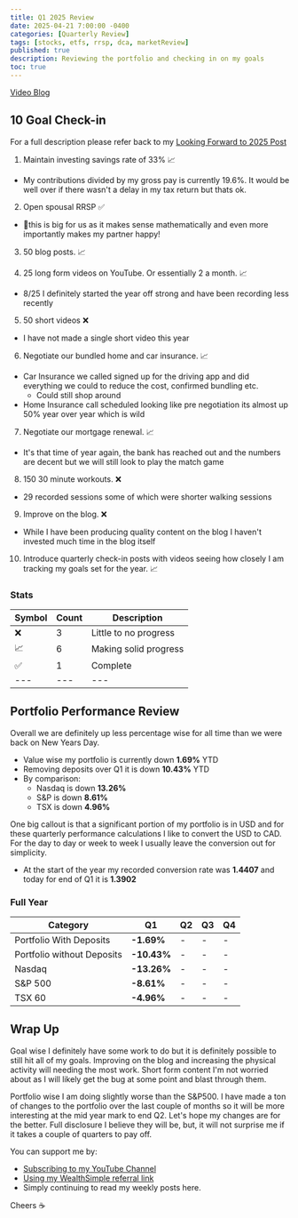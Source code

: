 ```yaml
---
title: Q1 2025 Review
date: 2025-04-21 7:00:00 -0400
categories: [Quarterly Review]
tags: [stocks, etfs, rrsp, dca, marketReview]
published: true
description: Reviewing the portfolio and checking in on my goals
toc: true
---
```


[Video Blog](https://youtu.be/XEFMrROh2Vs)

## 10 Goal Check-in
For a full description please refer back to my [Looking Forward to 2025 Post](/posts/looking-forward-to-2025)

1. Maintain investing savings rate of 33% 📈
  - My contributions divided by my gross pay is currently 19.6%. It would be well over if there wasn't a delay in my tax return but thats ok.

2. Open spousal RRSP ✅
  - 🎉this is big for us as it makes sense mathematically and even more importantly makes my partner happy!

3. 50 blog posts. 📈

4. 25 long form videos on YouTube. Or essentially 2 a month. 📈
  - 8/25 I definitely started the year off strong and have been recording less recently

5. 50 short videos ❌
  - I have not made a single short video this year

6. Negotiate our bundled home and car insurance. 📈
  - Car Insurance we called signed up for the driving app and did everything we could to reduce the cost, confirmed bundling etc.
    - Could still shop around
  - Home Insurance call scheduled looking like pre negotiation its almost up 50% year over year which is wild

7. Negotiate our mortgage renewal. 📈
  - It's that time of year again, the bank has reached out and the numbers are decent but we will still look to play the match game 

8. 150 30 minute workouts. ❌
  - 29 recorded sessions some of which were shorter walking sessions

9.  Improve on the blog. ❌
  - While I have been producing quality content on the blog I haven't invested much time in the blog itself 

10. Introduce quarterly check-in posts with videos seeing how closely I am tracking my goals set for the year. 📈

### Stats

| Symbol | Count | Description           |
| ------ | ----- | --------------------- |
| ❌      | 3     | Little to no progress |
| 📈      | 6     | Making solid progress |
| ✅      | 1     | Complete              |
| ---    | ---   | ---                   |


## Portfolio Performance Review

Overall we are definitely up less percentage wise for all time than we were back on New Years Day.
  - Value wise my portfolio is currently down **1.69%** YTD
  - Removing deposits over Q1 it is down **10.43%** YTD
  - By comparison:
    - Nasdaq is down **13.26%**
    - S&P is down **8.61%**
    - TSX is down **4.96%**

One big callout is that a significant portion of my portfolio is in USD and for these quarterly performance calculations I like to convert the USD to CAD. For the day to day or week to week I usually leave the conversion out for simplicity.
  - At the start of the year my recorded conversion rate was **1.4407** and today for end of Q1 it is **1.3902**


### Full Year

| Category                   | Q1          | Q2  | Q3  | Q4  |
| -------------------------- | ----------- | --- | --- | --- |
| Portfolio With Deposits    | **-1.69%**  | -   | -   | -   |
| Portfolio without Deposits | **-10.43%** | -   | -   | -   |
| Nasdaq                     | **-13.26%** | -   | -   | -   |
| S&P 500                    | **-8.61%**  | -   | -   | -   |
| TSX 60                     | **-4.96%**  | -   | -   | -   |

## Wrap Up

Goal wise I definitely have some work to do but it is definitely possible to still hit all of my goals. Improving on the blog and increasing the physical activity will needing the most work. Short form content I'm not worried about as I will likely get the bug at some point and blast through them.

Portfolio wise I am doing slightly worse than the S&P500. I have made a ton of changes to the portfolio over the last couple of months so it will be more interesting at the mid year mark to end Q2. Let's hope my changes are for the better. Full disclosure I believe they will be, but, it will not surprise me if it takes a couple of quarters to pay off.

You can support me by:
- [Subscribing to my YouTube Channel](https://www.youtube.com/@FinancialFreedomAnOdyssey?sub_confirmation=1)
- [Using my WealthSimple referral link](https://my.wealthsimple.com/app/public/trade-referral-signup?code=VUGTXQ)
- Simply continuing to read my weekly posts here.

Cheers ☕